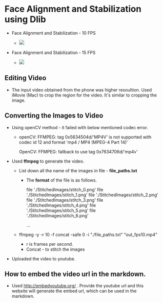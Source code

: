 # Face Alignment and Stabilization using Dlib

* Face Alignment and Stabilization - 10 FPS
  * [![](http://img.youtube.com/vi/w94oYYK-loI/0.jpg)](http://www.youtube.com/watch?v=w94oYYK-loI "Face Alignment and Stabilization - 10 FPS")



* Face Alignment and Stabilization - 15 FPS
  * [![](http://img.youtube.com/vi/ut5pQAaAMWU/0.jpg)](http://www.youtube.com/watch?v=ut5pQAaAMWU "Face Alignment and Stabilization - 15 FPS")





## Editing Video

* The input video obtained from the phone was higher resoultion. Used iMovie (Mac) to crop the region for the video. It's similar to cropping the image.



## Converting the Images to Video

* Using openCV method - it failed with below mentioned codec error.

  * openCV: FFMPEG: tag 0x5634504d/'MP4V' is not supported with codec id 12 and format 'mp4 / MP4 (MPEG-4 Part 14)'

    OpenCV: FFMPEG: fallback to use tag 0x7634706d/'mp4v'

* Used **ffmpeg** to generate the video.

  * List down all the name of the images in file - **file_paths.txt**

    - The **format** of the file is as follows.

      file './StitchedImages/stitch_0.png'
      file './StitchedImages/stitch_1.png'
      file './StitchedImages/stitch_2.png'
      file './StitchedImages/stitch_3.png'
      file './StitchedImages/stitch_4.png'
      file './StitchedImages/stitch_5.png'
      file './StitchedImages/stitch_6.png'

      ...

  * ffmpeg -y -r 10 -f concat -safe 0 -i "./file_paths.txt"  "out_fps10.mp4"
    * r is frames per second.
    * Concat - to stitch the images

* Uploaded the video to youtube.



## How to embed the video url in the markdown.

* Used <http://embedyoutube.org/> . Provide the youtube url and this website will generate the embed url, which can be used in the markdown.